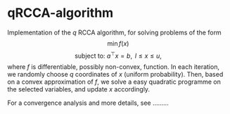 # qRCCA-algorithm
Implementation of the $q$ RCCA algorithm, for solving problems of the form
$$\min  f(x)$$ 
$$\text{subject to: } a^\top x = b, \text{ } l \leq x \leq u,$$ 
where $f$ is differentiable, possibly non-convex, function. In each iteration, we randomly choose $q$ coordinates of $x$ (uniform probability).
Then, based on a convex approximation of $f$, we solve a easy quadratic programme on the selected variables, and update $x$ accordingly.

For a convergence analysis and more details, see
.........
